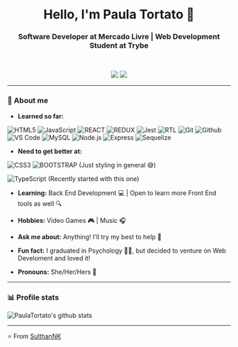 <h1 align="center"> Hello, I'm Paula Tortato 👋 </h1>

<h3 align="center">  Software Developer at Mercado Livre | Web Development Student at Trybe </h3> <br>

<p align="center"> 
<a href='https://www.linkedin.com/in/paulacwtortato/'><img src='https://img.shields.io/badge/-Paula_Tortato-blue?style=flat-square&logo=Linkedin&logoColor=white&link=https://www.linkedin.com/in/paulacwtortato/' /></a> <a href=mailto:paulacwtortato@gmail.com><img src='https://img.shields.io/badge/-paulacwtortato@gmail.com-c14438?style=flat-square&logo=Gmail&logoColor=white&link=mailto:paulacwtortato@gmail.com' /></a>
</p>

---------------------------------------------------------------------------------------------------------------------------------------------------------------------------------
### 🤔 About me
-  **Learned so far:**

![HTML5](https://img.shields.io/badge/-HTML5-000000?style=for-the-badge&logo=HTML5)
![JavaScript](https://img.shields.io/badge/-JavaScript-000000?style=for-the-badge&logo=javascript)
![REACT](https://img.shields.io/badge/-REACT-000000?style=for-the-badge&logo=REACT)
![REDUX](https://img.shields.io/badge/-REDUX-000000?style=for-the-badge&logo=REDUX)
![Jest](https://img.shields.io/badge/-JEST-000000?style=for-the-badge&logo=JEST)
![RTL](https://img.shields.io/badge/-RTL-000000?style=for-the-badge&logo=Rtl)
![Git](http://img.shields.io/badge/-Git-000000?style=for-the-badge&logo=Git)
![Github](http://img.shields.io/badge/-Github-000000?style=for-the-badge&logo=Github&logoColor=green)
![VS Code](http://img.shields.io/badge/-VS%20Code-000000?style=for-the-badge&logo=Visual-studio-code&logoColor=blue)
![MySQL](http://img.shields.io/badge/-MySQL-000000?style=for-the-badge&logo=MySQL)
![Node.js](http://img.shields.io/badge/-Node.js-000000?style=for-the-badge&logo=Node.js)
![Express](http://img.shields.io/badge/-Express-000000?style=for-the-badge&logo=Express)
![Sequelize](http://img.shields.io/badge/-Sequelize-000000?style=for-the-badge&logo=Sequelize)

-  **Need to get better at:**

![CSS3](https://img.shields.io/badge/-CSS3-000000?style=for-the-badge&logo=CSS3)
![BOOTSTRAP](https://img.shields.io/badge/-BOOTSTRAP-000000?style=for-the-badge&logo=BOOTSTRAP)
(Just styling in general 😅)

![TypeScript](http://img.shields.io/badge/-TypeScript-000000?style=for-the-badge&logo=TypeScript)
(Recently started with this one)

-  **Learning:** Back End Development 💻 | Open to learn more Front End tools as well 🔍

-  **Hobbies:** Video Games 🎮 | Music 🎧

-  **Ask me about:** Anything! I'll try my best to help 🙂

-  **Fun fact:** I graduated in Psychology 👩‍🎓, but decided to venture on Web Develoment and loved it!

-  **Pronouns:** She/Her/Hers 💃

---------------------------------------------------------------------------------------------------------------------------------------------------------------------------------
### 📊 Profile stats

![PaulaTortato's github stats](https://github-readme-stats.vercel.app/api?username=paulatortato&show_icons=true&theme=tokyonight)

-------------------------------------------------------------------------------------------------------------------------------------------------------------------------------

⭐️ From [SulthanNK](http://www.github.com/SulthanNK)
